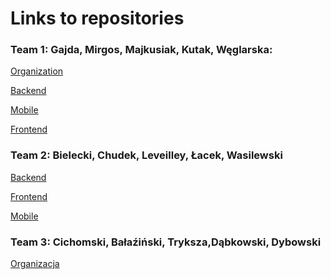 # Links to repositories

### Team 1: Gajda, Mirgos, Majkusiak, Kutak, Węglarska:

[Organization](https://github.com/IO2-Team)</p>
[Backend](https://github.com/IO2-Team/Backend)</p>
[Mobile](https://github.com/IO2-Team/Mobile)</p>
[Frontend](https://github.com/IO2-Team/Frontend)</p>

### Team 2: Bielecki, Chudek, Leveilley, Łacek, Wasilewski
[Backend](https://github.com/jacob-b-labs/biletmajster-backend)</p>
[Frontend](https://github.com/jacob-b-labs/biletmajster-frontend)</p>
[Mobile](https://github.com/jacob-b-labs/biletmajster-native)</p>

### Team 3: Cichomski, Bałaźiński, Tryksza,Dąbkowski, Dybowski
[Organizacja](https://github.com/IO2-team-3)
